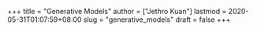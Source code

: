 +++
title = "Generative Models"
author = ["Jethro Kuan"]
lastmod = 2020-05-31T01:07:59+08:00
slug = "generative_models"
draft = false
+++
